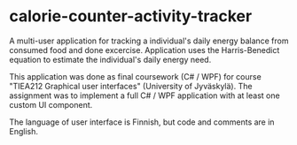 calorie-counter-activity-tracker
================================
A multi-user application for tracking a individual's daily energy balance from consumed food and done excercise. Application uses the Harris-Benedict equation to estimate the individual's daily energy need.

This application was done as final coursework (C# / WPF) for course "TIEA212 Graphical user interfaces" (University of Jyväskylä). The assignment was to implement a full C# / WPF application with at least one custom UI component.

The language of user interface is Finnish, but code and comments are in English.
